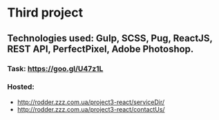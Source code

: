 # Third project

## Technologies used: Gulp, SCSS, Pug, ReactJS, REST API, PerfectPixel, Adobe Photoshop. 

### Task: https://goo.gl/U47z1L

### Hosted: 
* http://rodder.zzz.com.ua/project3-react/serviceDir/
* http://rodder.zzz.com.ua/project3-react/contactUs/

